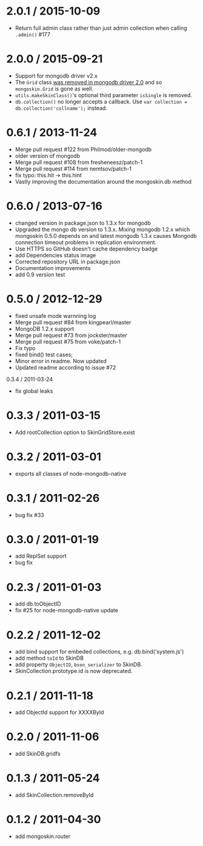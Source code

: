2.0.1 / 2015-10-09
==================
 * Return full admin class rather than just admin collection when calling `.admin()` #177

2.0.0 / 2015-09-21
==================
 * Support for mongodb driver v2.x
 * The `Grid` class [was removed in mongodb driver 2.0](https://github.com/mongodb/node-mongodb-native/blob/2.0/HISTORY.md#200-alpha1-2014-09-08) and so `mongoskin.Grid` is gone as well.
 * `utils.makeSkinClass()`'s optional third parameter `isSingle` is removed.
 * `db.collection()` no longer accepts a callback. Use `var collection = db.collection('collname');` instead.

0.6.1 / 2013-11-24 
==================

  * Merge pull request #122 from Philmod/older-mongodb
  * older version of mongodb
  * Merge pull request #108 from fresheneesz/patch-1
  * Merge pull request #114 from nemtsov/patch-1
  * fix typo: this.hit -> this.hint
  * Vastly improving the documentation around the mongoskin.db method

0.6.0 / 2013-07-16 
==================

  * changed version in package.json to 1.3.x for mongodb
  * Upgraded the mongo db version to 1.3.x. Mixing mongodb 1.2.x which mongoskin 0.5.0 depends on and latest mongodb 1.3.x causes Mongodb connection timeout problems in replication environment.
  * Use HTTPS so GitHub doesn't cache dependency badge
  * add Dependencies status image
  * Corrected repository URL in package.json
  * Documentation improvements
  * add 0.9 version test

0.5.0 / 2012-12-29 
==================

  * fixed unsafe mode warnning log
  * Merge pull request #84 from kingpearl/master
  * MongoDB 1.2.x support
  * Merge pull request #73 from jockster/master
  * Merge pull request #75 from voke/patch-1
  * Fix typo
  * fixed bind() test cases;
  * Minor error in readme. Now updated
  * Updated readme according to issue #72

0.3.4 / 2011-03-24
 * fix global leaks

0.3.3 / 2011-03-15
==================
 * Add rootCollection option to SkinGridStore.exist

0.3.2 / 2011-03-01
==================
 * exports all classes of node-mongodb-native

0.3.1 / 2011-02-26
==================
 * bug fix #33

0.3.0 / 2011-01-19
==================
 * add ReplSet support
 * bug fix

0.2.3 / 2011-01-03
==================
 * add db.toObjectID
 * fix #25 for node-mongodb-native update

0.2.2 / 2011-12-02
==================
 * add bind support for embeded collections, e.g. db.bind('system.js')
 * add method `toId` to SkinDB
 * add property `ObjectID`, `bson_serializer` to SkinDB.
 * SkinCollection.prototype.id is now deprecated.

0.2.1 / 2011-11-18
==================
 * add ObjectId support for XXXXById

0.2.0 / 2011-11-06
==================
  * add SkinDB.gridfs

0.1.3 / 2011-05-24
==================
  * add SkinCollection.removeById

0.1.2 / 2011-04-30 
==================
  * add mongoskin.router
